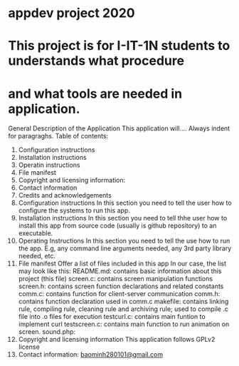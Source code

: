# appdev project 2020

# This project is for I-IT-1N students to understands what procedure
# and what tools are needed in application.

General Description of the Application
	This application will....
	Always indent for paragraghs. Table of contents:
 1. Configuration instructions
 2. Installation instructions
 3. Operatin instructions
 4. File manifest
 5. Copyright and licensing information:
 6. Contact information
 7. Credits and acknowledgements
 1. Configuration instructions
	In this section you need to tell the user how to configure the
	systems to run this app.
 2. Installation instructions
	In this section you need to tell thhe user how to install this app
	from source code (usually is github repository) to an executable.
3. Operating Instructions
	In this section you need to tell the use how to run the app. E.g,
	any command line arguments needed, any 3rd party library needed, 
etc.
 4. File manifest
	Offer a list of files included in this app
	In our case, the list may look like this:
	README.md: contains basic information about this project (this file)
	screen.c: contains screen manipulation functions
	screen.h: contains screen function declarations and related constants
	comm.c: contains function for client-server communication
	comm.h: contains function declaration used in comm.c
	makefile: contains linking rule, compiling rule, cleaning rule and 
	archiving rule; used to compile .c file into .o files for execution
	testcurl.c: contains main funtion to implement curl
	testscreen.c:	contains main function to run animation on screen.
	sound.php:  
5. Copyright and licensing information
	This application follows GPLv2 license
6. Contact information: baominh280101@gmail.com

